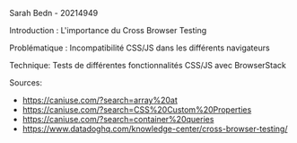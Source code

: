 Sarah Bedn - 20214949

Introduction : L'importance du Cross Browser Testing

Problématique : Incompatibilité CSS/JS dans les différents navigateurs

Technique: Tests de différentes fonctionnalités CSS/JS avec BrowserStack 

Sources:
- https://caniuse.com/?search=array%20at
- https://caniuse.com/?search=CSS%20Custom%20Properties 
- https://caniuse.com/?search=container%20queries
- https://www.datadoghq.com/knowledge-center/cross-browser-testing/
